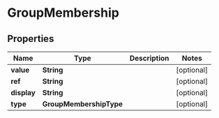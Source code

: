 

# GroupMembership


## Properties

| Name | Type | Description | Notes |
|------------ | ------------- | ------------- | -------------|
|**value** | **String** |  |  [optional] |
|**ref** | **String** |  |  [optional] |
|**display** | **String** |  |  [optional] |
|**type** | **GroupMembershipType** |  |  [optional] |



